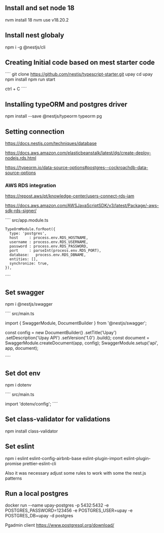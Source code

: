 
## Install and set node 18

nvm install 18
nvm use v18.20.2

## Install nest globaly

npm i -g @nestjs/cli

## Creating Initial code based on mest starter code
´´´´
git clone https://github.com/nestjs/typescript-starter.git upay
cd upay
npm install
npm run start

ctrl + C
´´´´

## Installing typeORM and postgres driver 

npm install --save @nestjs/typeorm typeorm pg


## Setting connection

https://docs.nestjs.com/techniques/database

https://docs.aws.amazon.com/elasticbeanstalk/latest/dg/create-deploy-nodejs.rds.html

https://typeorm.io/data-source-options#postgres--cockroachdb-data-source-options

### AWS RDS integration

https://repost.aws/pt/knowledge-center/users-connect-rds-iam

https://docs.aws.amazon.com/AWSJavaScriptSDK/v3/latest/Package/-aws-sdk-rds-signer/

´´´´
src/app.module.ts

    TypeOrmModule.forRoot({
      type: 'postgres',
      host     : process.env.RDS_HOSTNAME,
      username : process.env.RDS_USERNAME,
      password : process.env.RDS_PASSWORD,
      port     : parseInt(process.env.RDS_PORT),
      database:   process.env.RDS_DBNAME,
      entities: [],
      synchronize: true,
    }),
´´´´

## Set swagger

npm i @nestjs/swagger

´´´´
 src/main.ts

import { SwaggerModule, DocumentBuilder } from '@nestjs/swagger';

 const config = new DocumentBuilder()
    .setTitle('Upay')
    .setDescription('Upay API')
    .setVersion('1.0')
    .build();
  const document = SwaggerModule.createDocument(app, config);
  SwaggerModule.setup('api', app, document);

´´´´



## Set dot env

 npm i dotenv

 ´´´´
 src/main.ts


import 'dotenv/config';
 ´´´´
## Set class-validator for validations

npm install class-validator

## Set eslint

npm i eslint eslint-config-airbnb-base eslint-plugin-import eslint-plugin-promise prettier-eslint-cli

Also it was necessary adjust some rules to work with some the nest.js patterns


## Run a local postgres

	
docker run --name upay-postgres -p 5432:5432 -e POSTGRES_PASSWORD=123456 -e POSTGRES_USER=upay -e POSTGRES_DB=upay  -d postgres

Pgadmin client
https://www.postgresql.org/download/